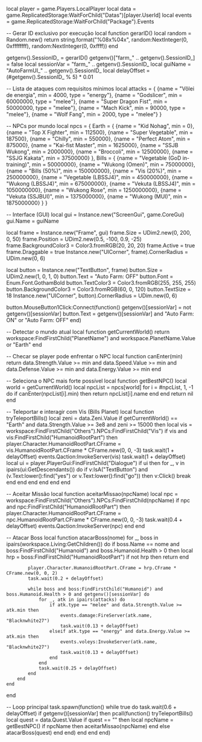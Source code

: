 local player = game.Players.LocalPlayer
local data = game.ReplicatedStorage:WaitForChild("Datas")[player.UserId]
local events = game.ReplicatedStorage:WaitForChild("Package").Events

-- Gerar ID exclusivo por execução
local function gerarID()
    local random = Random.new()
    return string.format("%08x%04x", random:NextInteger(0, 0xffffffff), random:NextInteger(0, 0xffff))
end

getgenv().SessionID_ = gerarID()
getgenv()["farm_" .. getgenv().SessionID_] = false
local sessionVar = "farm_" .. getgenv().SessionID_
local guiName = "AutoFarmUI_" .. getgenv().SessionID_
local delayOffset = (#getgenv().SessionID_ % 5) * 0.01

-- Lista de ataques com requisitos mínimos
local attacks = {
    {name = "Vôlei de energia", min = 4000, type = "energy"},
    {name = "Godslicer", min = 60000000, type = "melee"},
    {name = "Super Dragon Fist", min = 50000000, type = "melee"},
    {name = "Mach Kick", min = 90000, type = "melee"},
    {name = "Wolf Fang", min = 2000, type = "melee"}
}

-- NPCs por mundo
local npcs = {
    Earth = {
        {name = "Kid Nohag", min = 0},
        {name = "Top X Fighter", min = 112500},
        {name = "Super Vegetable", min = 187500},
        {name = "Chilly", min = 550000},
        {name = "Perfect Atom", min = 875000},
        {name = "Kai-fist Master", min = 1625000},
        {name = "SSJB Wukong", min = 2000000},
        {name = "Broccoli", min = 12500000},
        {name = "SSJG Kakata", min = 37500000}
    },
    Bills = {
        {name = "Vegetable (GoD in-training)", min = 50000000},
        {name = "Wukong (Omen)", min = 75000000},
        {name = "Bills (50%)", min = 150000000},
        {name = "Vis (20%)", min = 250000000},
        {name = "Vegetable (LBSSJ4)", min = 450000000},
        {name = "Wukong (LBSSJ4)", min = 675000000},
        {name = "Vekuta (LBSSJ4)", min = 1050000000},
        {name = "Wukong Rose", min = 1250000000},
        {name = "Vekuta (SSJBUI)", min = 1375000000},
        {name = "Wukong (MUI)", min = 1875000000}
    }
}

-- Interface (GUI)
local gui = Instance.new("ScreenGui", game.CoreGui)
gui.Name = guiName

local frame = Instance.new("Frame", gui)
frame.Size = UDim2.new(0, 200, 0, 50)
frame.Position = UDim2.new(0.5, -100, 0.9, -25)
frame.BackgroundColor3 = Color3.fromRGB(20, 20, 20)
frame.Active = true
frame.Draggable = true
Instance.new("UICorner", frame).CornerRadius = UDim.new(0, 6)

local button = Instance.new("TextButton", frame)
button.Size = UDim2.new(1, 0, 1, 0)
button.Text = "Auto Farm: OFF"
button.Font = Enum.Font.GothamBold
button.TextColor3 = Color3.fromRGB(255, 255, 255)
button.BackgroundColor3 = Color3.fromRGB(60, 0, 120)
button.TextSize = 18
Instance.new("UICorner", button).CornerRadius = UDim.new(0, 6)

button.MouseButton1Click:Connect(function()
    getgenv()[sessionVar] = not getgenv()[sessionVar]
    button.Text = getgenv()[sessionVar] and "Auto Farm: ON" or "Auto Farm: OFF"
end)

-- Detectar o mundo atual
local function getCurrentWorld()
    return workspace:FindFirstChild("PlanetName") and workspace.PlanetName.Value or "Earth"
end

-- Checar se player pode enfrentar o NPC
local function canEnter(min)
    return data.Strength.Value >= min
       and data.Speed.Value >= min
       and data.Defense.Value >= min
       and data.Energy.Value >= min
end

-- Seleciona o NPC mais forte possível
local function getBestNPC()
    local world = getCurrentWorld()
    local npcList = npcs[world]
    for i = #npcList, 1, -1 do
        if canEnter(npcList[i].min) then
            return npcList[i].name
        end
    end
    return nil
end

-- Teleportar e interagir com Vis (Bills Planet)
local function tryTeleportBills()
    local zeni = data.Zeni.Value
    if getCurrentWorld() == "Earth" and data.Strength.Value >= 3e8 and zeni >= 15000 then
        local vis = workspace:FindFirstChild("Others").NPCs:FindFirstChild("Vis")
        if vis and vis:FindFirstChild("HumanoidRootPart") then
            player.Character.HumanoidRootPart.CFrame = vis.HumanoidRootPart.CFrame * CFrame.new(0, 0, -3)
            task.wait(1 + delayOffset)
            events.Qaction:InvokeServer(vis)
            task.wait(1 + delayOffset)
            local ui = player.PlayerGui:FindFirstChild("Dialogue")
            if ui then
                for _, v in ipairs(ui:GetDescendants()) do
                    if v:IsA("TextButton") and (v.Text:lower():find("yes") or v.Text:lower():find("go")) then
                        v:Click()
                        break
                    end
                end
            end
        end
    end
end

-- Aceitar Missão
local function aceitarMissao(npcName)
    local npc = workspace:FindFirstChild("Others").NPCs:FindFirstChild(npcName)
    if npc and npc:FindFirstChild("HumanoidRootPart") then
        player.Character.HumanoidRootPart.CFrame = npc.HumanoidRootPart.CFrame * CFrame.new(0, 0, -3)
        task.wait(0.4 + delayOffset)
        events.Qaction:InvokeServer(npc)
    end
end

-- Atacar Boss
local function atacarBoss(nome)
    for _, boss in ipairs(workspace.Living:GetChildren()) do
        if boss.Name == nome and boss:FindFirstChild("Humanoid") and boss.Humanoid.Health > 0 then
            local hrp = boss:FindFirstChild("HumanoidRootPart")
            if not hrp then return end

            player.Character.HumanoidRootPart.CFrame = hrp.CFrame * CFrame.new(0, 0, 2)
            task.wait(0.2 + delayOffset)

            while boss and boss:FindFirstChild("Humanoid") and boss.Humanoid.Health > 0 and getgenv()[sessionVar] do
                for _, atk in ipairs(attacks) do
                    if atk.type == "melee" and data.Strength.Value >= atk.min then
                        events.damage:FireServer(atk.name, "Blacknwhite27")
                        task.wait(0.13 + delayOffset)
                    elseif atk.type == "energy" and data.Energy.Value >= atk.min then
                        events.voleys:InvokeServer(atk.name, "Blacknwhite27")
                        task.wait(0.13 + delayOffset)
                    end
                end
                task.wait(0.25 + delayOffset)
            end
        end
    end
end

-- Loop principal
task.spawn(function()
    while true do
        task.wait(0.6 + delayOffset)
        if getgenv()[sessionVar] then
            pcall(function()
                tryTeleportBills()
                local quest = data.Quest.Value
                if quest == "" then
                    local npcName = getBestNPC()
                    if npcName then aceitarMissao(npcName) end
                else
                    atacarBoss(quest)
                end
            end)
        end
    end
end)
